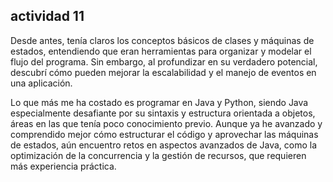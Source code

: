 ## actividad 11

Desde antes, tenía claros los conceptos básicos de clases y máquinas de estados, entendiendo que eran herramientas para organizar y modelar el flujo del programa. Sin embargo, al profundizar en su verdadero potencial, descubrí cómo pueden mejorar la escalabilidad y el manejo de eventos en una aplicación.

Lo que más me ha costado es programar en Java y Python, siendo Java especialmente desafiante por su sintaxis y estructura orientada a objetos, áreas en las que tenía poco conocimiento previo. Aunque ya he avanzado y comprendido mejor cómo estructurar el código y aprovechar las máquinas de estados, aún encuentro retos en aspectos avanzados de Java, como la optimización de la concurrencia y la gestión de recursos, que requieren más experiencia práctica.
